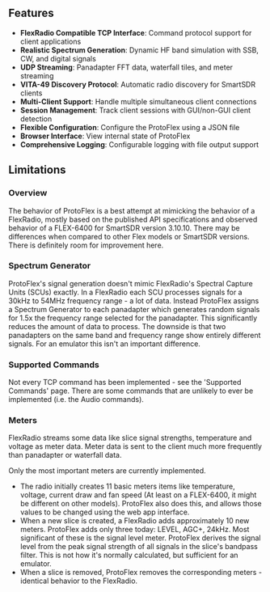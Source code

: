 ## Features

- **FlexRadio Compatible TCP Interface**: Command protocol support for client applications
- **Realistic Spectrum Generation**: Dynamic HF band simulation with SSB, CW, and digital signals
- **UDP Streaming**: Panadapter FFT data, waterfall tiles, and meter streaming
- **VITA-49 Discovery Protocol**: Automatic radio discovery for SmartSDR clients
- **Multi-Client Support**: Handle multiple simultaneous client connections
- **Session Management**: Track client sessions with GUI/non-GUI client detection
- **Flexible Configuration**: Configure the ProtoFlex using a JSON file
- **Browser Interface**: View internal state of ProtoFlex
- **Comprehensive Logging**: Configurable logging with file output support

## Limitations
### Overview
The behavior of ProtoFlex is a best attempt at mimicking the behavior of a FlexRadio, mostly based on the published API specifications and observed behavior of a FLEX-6400 for SmartSDR version 3.10.10. There may be differences when compared to other Flex models or SmartSDR versions. There is definitely room for improvement here.

### Spectrum Generator
ProtoFlex's signal generation doesn't mimic FlexRadio's Spectral Capture Units (SCUs) exactly. In a FlexRadio each SCU processes signals for a 30kHz to 54MHz frequency range - a lot of data. Instead ProtoFlex assigns a Spectrum Generator to each panadapter which generates random signals for 1.5x the frequency range selected for the panadapter. This significantly reduces the amount of data to process. The downside is that two panadapters on the same band and frequency range show entirely different signals. For an emulator this isn't an important difference.

### Supported Commands
Not every TCP command has been implemented - see the 'Supported Commands' page. There are some commands that are unlikely to ever be implemented (i.e. the Audio commands). 

### Meters
FlexRadio streams some data like slice signal strengths, temperature and voltage as meter data. Meter data is sent to the client much more frequently than panadapter or waterfall data.

Only the most important meters are currently implemented. 
- The radio initially creates 11 basic meters items like temperature, voltage, current draw and fan speed (At least on a FLEX-6400, it might be different on other models). ProtoFlex also does this, and allows those values to be changed using the web app interface.
- When a new slice is created, a FlexRadio adds approximately 10 new meters. ProtoFlex adds only three today: LEVEL, AGC+, 24kHz. Most significant of these is the signal level meter. ProtoFlex derives the signal level from the peak signal strength of all signals in the slice's bandpass filter. This is not how it's normally calculated, but sufficient for an emulator.
- When a slice is removed, ProtoFlex removes the corresponding meters - identical behavior to the FlexRadio.



